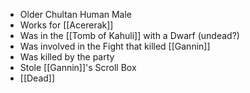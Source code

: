 - Older Chultan Human Male
- Works for [[Acererak]]
- Was in the [[Tomb of Kahuli]] with a Dwarf (undead?)
- Was involved in the Fight that killed [[Gannin]]
- Was killed by the party
- Stole [[Gannin]]'s Scroll Box
- [[Dead]]